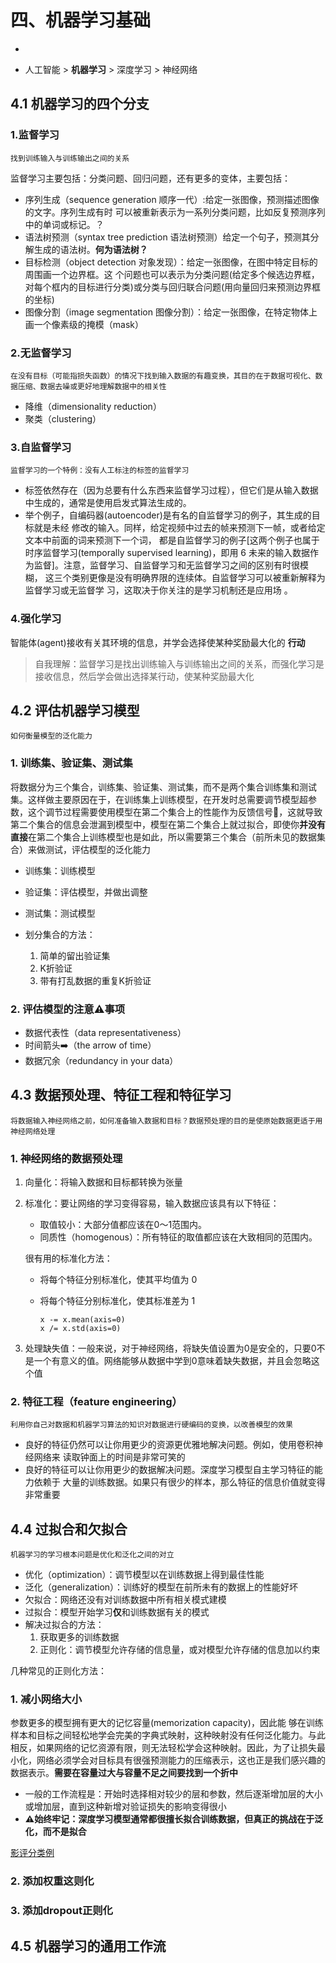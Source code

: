 # 四、机器学习基础
-
* 人工智能 > **机器学习** > 深度学习 > 神经网络

## 4.1 机器学习的四个分支
### 1.监督学习
	找到训练输入与训练输出之间的关系
监督学习主要包括：分类问题、回归问题，还有更多的变体，主要包括：

* 序列生成（sequence generation 顺序一代）:给定一张图像，预测描述图像的文字。序列生成有时 可以被重新表示为一系列分类问题，比如反复预测序列中的单词或标记。？
* 语法树预测（syntax tree prediction 语法树预测）给定一个句子，预测其分解生成的语法树。<b>何为语法树？</b>
* 目标检测（object detection 对象发现）：给定一张图像，在图中特定目标的周围画一个边界框。这 个问题也可以表示为分类问题(给定多个候选边界框，对每个框内的目标进行分类)或分类与回归联合问题(用向量回归来预测边界框的坐标)
* 图像分割（image segmentation 图像分割）：给定一张图像，在特定物体上画一个像素级的掩模（mask）

### 2.无监督学习
	在没有目标（可能指损失函数）的情况下找到输入数据的有趣变换，其目的在于数据可视化、数据压缩、数据去噪或更好地理解数据中的相关性
* 降维（dimensionality reduction）
* 聚类（clustering）

### 3.自监督学习
	监督学习的一个特例：没有人工标注的标签的监督学习
* 标签依然存在（因为总要有什么东西来监督学习过程），但它们是从输入数据中生成的，通常是使用启发式算法生成的。
* 举个例子，自编码器(autoencoder)是有名的自监督学习的例子，其生成的目标就是未经 修改的输入。同样，给定视频中过去的帧来预测下一帧，或者给定文本中前面的词来预测下一个词， 都是自监督学习的例子[这两个例子也属于时序监督学习(temporally supervised learning)，即用 6 未来的输入数据作为监督]。注意，监督学习、自监督学习和无监督学习之间的区别有时很模糊， 这三个类别更像是没有明确界限的连续体。自监督学习可以被重新解释为监督学习或无监督学 习，这取决于你关注的是学习机制还是应用场 。

### 4.强化学习
智能体(agent)接收有关其环境的信息，并学会选择使某种奖励最大化的 **行动**
> 自我理解：监督学习是找出训练输入与训练输出之间的关系，而强化学习是接收信息，然后学会做出选择某行动，使某种奖励最大化

## 4.2 评估机器学习模型
	如何衡量模型的泛化能力
	
### 1. 训练集、验证集、测试集
将数据分为三个集合，训练集、验证集、测试集，而不是两个集合训练集和测试集。这样做主要原因在于，在训练集上训练模型，在开发时总需要调节模型超参数，这个调节过程需要使用模型在第二个集合上的性能作为反馈信号📶，这就导致第二个集合的信息会泄漏到模型中，模型在第二个集合上就过拟合，即使你**并没有直接**在第二个集合上训练模型也是如此，所以需要第三个集合（前所未见的数据集合）来做测试，评估模型的泛化能力

* 训练集：训练模型
* 验证集：评估模型，并做出调整
* 测试集：测试模型

* 划分集合的方法：
	1. 简单的留出验证集
	2. K折验证
	3. 带有打乱数据的重复K折验证

### 2. 评估模型的注意⚠️事项
* 数据代表性（data representativeness）
* 时间箭头➡️（the arrow of time）
* 数据冗余（redundancy in your data）


## 4.3 数据预处理、特征工程和特征学习
	将数据输入神经网络之前，如何准备输入数据和目标？数据预处理的目的是使原始数据更适于用神经网络处理
	
### 1. 神经网络的数据预处理
1. 向量化：将输入数据和目标都转换为张量
2. 标准化：要让网络的学习变得容易，输入数据应该具有以下特征：
	* 取值较小：大部分值都应该在0～1范围内。
	* 同质性（homogenous）：所有特征的取值都应该在大致相同的范围内。
	
	很有用的标准化方法：
	
	* 将每个特征分别标准化，使其平均值为 0
	* 将每个特征分别标准化，使其标准差为 1
	
		```
		x -= x.mean(axis=0)
		x /= x.std(axis=0)
		```
	
3. 处理缺失值：一般来说，对于神经网络，将缺失值设置为0是安全的，只要0不是一个有意义的值。网络能够从数据中学到0意味着缺失数据，并且会忽略这个值

### 2. 特征工程（feature engineering）
	利用你自己对数据和机器学习算法的知识对数据进行硬编码的变换，以改善模型的效果
* 良好的特征仍然可以让你用更少的资源更优雅地解决问题。例如，使用卷积神经网络来 读取钟面上的时间是非常可笑的
* 良好的特征可以让你用更少的数据解决问题。深度学习模型自主学习特征的能力依赖于 大量的训练数据。如果只有很少的样本，那么特征的信息价值就变得非常重要


## 4.4 过拟合和欠拟合
	机器学习的学习根本问题是优化和泛化之间的对立
* 优化（optimization）：调节模型以在训练数据上得到最佳性能
* 泛化（generalization）：训练好的模型在前所未有的数据上的性能好坏
* 欠拟合：网络还没有对训练数据中所有相关模式建模
* 过拟合：模型开始学习**仅**和训练数据有关的模式
* 解决过拟合的方法：
	1. 获取更多的训练数据
	2. 正则化：调节模型允许存储的信息量，或对模型允许存储的信息加以约束

几种常见的正则化方法：
### 1. 减小网络大小
参数更多的模型拥有更大的记忆容量(memorization capacity)，因此能 够在训练样本和目标之间轻松地学会完美的字典式映射，这种映射没有任何泛化能力。与此相反，如果网络的记忆资源有限，则无法轻松学会这种映射。因此，为了让损失最小化，网络必须学会对目标具有很强预测能力的压缩表示，这也正是我们感兴趣的数据表示。**需要在容量过大与容量不足之间要找到一个折中**

* 一般的工作流程是：开始时选择相对较少的层和参数，然后逐渐增加层的大小或增加层，直到这种新增对验证损失的影响变得很小
* **⚠️始终牢记：深度学习模型通常都很擅长拟合训练数据，但真正的挑战在于泛化，而不是拟合**

[影评分类例]()

### 2. 添加权重这则化
### 3. 添加dropout正则化


## 4.5 机器学习的通用工作流
